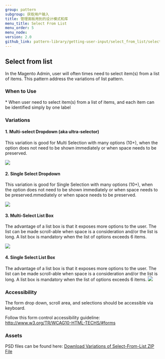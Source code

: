```yaml
---
group: pattern
subgroup: 获取用户输入
title: 管理面板用到的设计模式和库
menu_title: Select From List
menu_order: 5
menu_node:
version: 2.0
github_link: pattern-library/getting-user-input/select_from_list/select_from_list.md
---
```


## Select from list
In the Magento Admin, user will often times need to select item(s) from a list of items. This pattern address the variations of list pattern.


<h3 id="whentouse">When to Use</h3>
* When user need to select item(s) from a list of items, and each item can be identified simply by one label

<h3 id="variations">Variations</h3>

<h4>1. Multi-select Dropdown (aka ultra-selector)</h4>

This variation is good for Multi Selection with many options (10+), when the option does not need to be shown immediately or when space needs to be preserved.

<img src="img/forms_multi-select_formElement2.png">

<h4>2. Single Select Dropdown </h4>

This variation is good for Single Selection with many options (10+), when the option does not need to be shown immediately or when space needs to be preserved.mmediately or when space needs to be preserved.

<img src="img/forms_single-select_formElement.png">


<h4>3. Multi-Select List Box</h4>

The advantage of a list box is that it exposes more options to the user. The list can be made scroll-able when space is a consideration and/or the list is long. A list box is mandatory when the list of options exceeds 6 items.

<img src="img/listbox-multi.png">

<h4>4. Single Select List Box</h4>

The advantage of a list box is that it exposes more options to the user. The list can be made scroll-able when space is a consideration and/or the list is long. A list box is mandatory when the list of options exceeds 6 items.
<img src="img/Listbox-single.png">


<h3 id="accessibility">Accessibility</h3>

The form drop down, scroll area, and selections should be accessible via keyboard.

Follow this form control accessibility guideline: 
 <a href="http://www.w3.org/TR/WCAG10-HTML-TECHS/#forms">http://www.w3.org/TR/WCAG10-HTML-TECHS/#forms <a>


<h3 id="assets">Assets</h3>
PSD files can be found here:
<a href="src/Magento_select_from_list_srce.zip">Download Variations of Select-From-List ZIP File</a>
